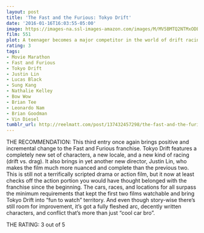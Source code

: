 ```yaml
---
layout: post
title: 'The Fast and the Furious: Tokyo Drift'
date: '2016-01-16T16:03:55-05:00'
image: https://images-na.ssl-images-amazon.com/images/M/MV5BMTQ2NTMxODEyNV5BMl5BanBnXkFtZTcwMDgxMjA0MQ@@._V1_UX182_CR0,0,182,268_AL_.jpg
film: 551
plot: A teenager becomes a major competitor in the world of drift racing after moving in with his father in Tokyo to avoid a jail sentence in America.
rating: 3
tags:
- Movie Marathon
- Fast and Furious
- Tokyo Drift
- Justin Lin
- Lucas Black
- Sung Kang
- Nathalie Kelley
- Bow Wow
- Brian Tee
- Leonardo Nam
- Brian Goodman
- Vin Diesel
tumblr_url: http://reelmatt.com/post/137432457298/the-fast-and-the-furious-tokyo-drift
---
```


THE RECOMMENDATION: This third entry once again brings positive and incremental change to the Fast and Furious franchise. Tokyo Drift features a completely new set of characters, a new locale, and a new kind of racing (drift vs. drag). It also brings in yet another new director, Justin Lin, who makes the film much more nuanced and complete than the previous two. This is still not a terrifically scripted drama or action film, but it now at least checks off the action portion you would have thought belonged with the franchise since the beginning. The cars, races, and locations for all surpass the minimum requirements that kept the first two films watchable and bring Tokyo Drift into “fun to watch” territory. And even though story-wise there’s still room for improvement, it’s got a fully fleshed arc, decently written characters, and conflict that’s more than just “cool car bro”.

THE RATING: 3 out of 5

